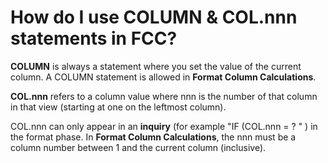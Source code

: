 
# How do I use COLUMN & COL.nnn statements in FCC? 

**COLUMN** is always a statement where you set the value of the current column. A COLUMN statement is allowed in **Format Column Calculations**.

**COL.nnn** refers to a column value where nnn is the number of that column in that view \(starting at one on the leftmost column\).

COL.nnn can only appear in an **inquiry** \(for example "IF \(COL.nnn = ? " \) in the format phase. In **Format Column Calculations**, the nnn must be a column number between 1 and the current column \(inclusive\). 

